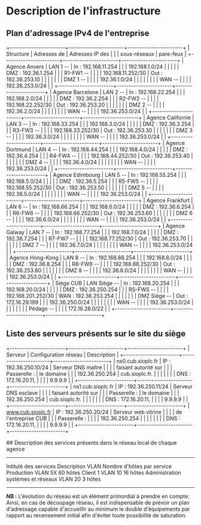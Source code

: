 # Description de l'infrastructure

## Plan d'adressage IPv4 de l'entreprise

+-----------------------+-----------------------+-----------------------+
| Structure             | Adresses de           | Adresses IP des       |
|                       | sous-réseaux          | pare-feux             |
+-----------------------+-----------------------+-----------------------+
| Agence Anvers         | LAN 1 --              | In : 192.168.11.254   |
|                       | 192.168.1.0/24        |                       |
|                       |                       | DMZ : 192.36.1.254    |
|                       | R1-FW1 --             |                       |
|                       | 192.168.11.252/30     | Out : 192.36.253.10   |
|                       |                       |                       |
|                       | DMZ 1 --              |                       |
|                       | 192.36.1.0/24         |                       |
|                       |                       |                       |
|                       | WAN --                |                       |
|                       | 192.36.253.0/24       |                       |
+-----------------------+-----------------------+-----------------------+
| Agence Barcelone      | LAN 2 --              | In : 192.168.22.254   |
|                       | 192.168.2.0/24        |                       |
|                       |                       | DMZ : 192.36.2.254    |
|                       | R2-FW2 --             |                       |
|                       | 192.168.22.252/30     | Out : 192.36.253.20   |
|                       |                       |                       |
|                       | DMZ 2 --              |                       |
|                       | 192.36.2.0/24         |                       |
|                       |                       |                       |
|                       | WAN --                |                       |
|                       | 192.36.253.0/24       |                       |
+-----------------------+-----------------------+-----------------------+
| Agence Californie     | LAN 3 --              | In : 192.168.33.254   |
|                       | 192.168.3.0/24        |                       |
|                       |                       | DMZ : 192.36.3.254    |
|                       | R3-FW3 --             |                       |
|                       | 192.168.33.252/30     | Out : 192.36.253.30   |
|                       |                       |                       |
|                       | DMZ 3 --              |                       |
|                       | 192.36.3.0/24         |                       |
|                       |                       |                       |
|                       | WAN --                |                       |
|                       | 192.36.253.0/24       |                       |
+-----------------------+-----------------------+-----------------------+
| Agence Dortmund       | LAN 4 --              | In : 192.168.44.254   |
|                       | 192.168.4.0/24        |                       |
|                       |                       | DMZ : 192.36.4.254    |
|                       | R4-FW4 --             |                       |
|                       | 192.168.44.252/30     | Out : 192.36.253.40   |
|                       |                       |                       |
|                       | DMZ 4 --              |                       |
|                       | 192.36.4.0/24         |                       |
|                       |                       |                       |
|                       | WAN --                |                       |
|                       | 192.36.253.0/24       |                       |
+-----------------------+-----------------------+-----------------------+
| Agence Edimbourg      | LAN 5 --              | In : 192.168.55.254   |
|                       | 192.168.5.0/24        |                       |
|                       |                       | DMZ : 192.36.5.254    |
|                       | R5-FW5 --             |                       |
|                       | 192.168.55.252/30     | Out : 192.36.253.50   |
|                       |                       |                       |
|                       | DMZ 5 --              |                       |
|                       | 192.36.5.0/24         |                       |
|                       |                       |                       |
|                       | WAN --                |                       |
|                       | 192.36.253.0/24       |                       |
+-----------------------+-----------------------+-----------------------+
| Agence Frankfurt      | LAN 6 --              | In : 192.168.66.254   |
|                       | 192.168.6.0/24        |                       |
|                       |                       | DMZ : 192.36.6.254    |
|                       | R6-FW6 --             |                       |
|                       | 192.168.66.252/30     | Out : 192.36.253.60   |
|                       |                       |                       |
|                       | DMZ 6 --              |                       |
|                       | 192.36.6.0/24         |                       |
|                       |                       |                       |
|                       | WAN --                |                       |
|                       | 192.36.253.0/24       |                       |
+-----------------------+-----------------------+-----------------------+
| Agence Galway         | LAN 7 --              | In : 192.168.77.254   |
|                       | 192.168.7.0/24        |                       |
|                       |                       | DMZ : 192.36.7.254    |
|                       | R7-FW7 --             |                       |
|                       | 192.168.77.252/30     | Out : 192.36.253.70   |
|                       |                       |                       |
|                       | DMZ 7 --              |                       |
|                       | 192.36.7.0/24         |                       |
|                       |                       |                       |
|                       | WAN --                |                       |
|                       | 192.36.253.0/24       |                       |
+-----------------------+-----------------------+-----------------------+
| Agence Hong-Kong      | LAN 8 --              | In : 192.168.88.254   |
|                       | 192.168.8.0/24        |                       |
|                       |                       | DMZ : 192.36.8.254    |
|                       | R8-FW8 --             |                       |
|                       | 192.168.88.252/30     | Out : 192.36.253.80   |
|                       |                       |                       |
|                       | DMZ 8 --              |                       |
|                       | 192.36.8.0/24         |                       |
|                       |                       |                       |
|                       | WAN --                |                       |
|                       | 192.36.253.0/24       |                       |
+-----------------------+-----------------------+-----------------------+
| Siège CUB             | LAN Siège --          | In : 192.168.20.254   |
|                       | 192.168.20.0/24       |                       |
|                       |                       | DMZ : 192.36.250.254  |
|                       | RS-FWS --             |                       |
|                       | 192.168.201.252/30    | WAN : 192.36.253.254  |
|                       |                       |                       |
|                       | DMZ Siège --          | Out : 172.16.29.199   |
|                       | 192.36.250.0/24       |                       |
|                       |                       |                       |
|                       | WAN --                |                       |
|                       | 192.36.253.0/24       |                       |
|                       |                       |                       |
|                       | Pédago --             |                       |
|                       | 172.16.28.0/22        |                       |
+-----------------------+-----------------------+-----------------------+

## Liste des serveurs présents sur le site du siège

+-----------------------+-----------------------+-----------------------+
| Serveur               | Configuration réseau  | Description           |
+-----------------------+-----------------------+-----------------------+
| ns0.cub.sioplc.fr     | IP : 192.36.250.10/24 | Serveur DNS maître    |
|                       |                       | faisant autorité sur  |
|                       | Passerelle :          | le domaine            |
|                       | 192.36.250.254        | cub.sioplc.fr.        |
|                       |                       |                       |
|                       | DNS : 172.16.20.11,   |                       |
|                       | 9.9.9.9               |                       |
+-----------------------+-----------------------+-----------------------+
| ns1.cub.sioplc.fr     | IP : 192.36.250.11/24 | Serveur DNS esclave   |
|                       |                       | faisant autorité sur  |
|                       | Passerelle :          | le domaine            |
|                       | 192.36.250.254        | cub.sioplc.fr.        |
|                       |                       |                       |
|                       | DNS : 172.16.20.11,   |                       |
|                       | 9.9.9.9               |                       |
+-----------------------+-----------------------+-----------------------+
| www.cub.sioplc.fr     | IP : 192.36.250.20/24 | Serveur web vitrine   |
|                       |                       | de l'entreprise CUB   |
|                       | Passerelle :          |                       |
|                       | 192.36.250.254        |                       |
|                       |                       |                       |
|                       | DNS : 172.16.20.11,   |                       |
|                       | 9.9.9.9               |                       |
+-----------------------+-----------------------+-----------------------+

## Description des services présents dans le réseau local de chaque agence

  ------------------------------------ ------------------ ----------------------------
  Intitulé des services                Description VLAN   Nombre d'hôtes par service
  Production                           VLAN 5X            60 hôtes
  Client 1                             VLAN 10            16 hôtes
  Administration systèmes et réseaux   VLAN 20            3 hôtes
  ------------------------------------ ------------------ ----------------------------

**NB :** L'évolution du réseau est un élément primordial à prendre en
compte. Ainsi, en cas de découpage réseau, il est indispensable de
prévoir un plan d'adressage capable d'accueillir au minimum le double
d'équipements par rapport au recensement initial afin d'éviter toute
possibilité de saturation.

